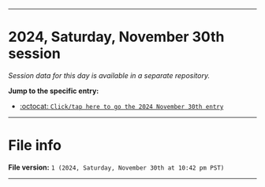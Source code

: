 
***

# 2024, Saturday, November 30th session

_Session data for this day is available in a separate repository._

**Jump to the specific entry:**

- [:octocat: `Click/tap here to go the 2024 November 30th entry`](https://github.com/seanpm2001/SeansLifeArchive_Images_TinyTower_Y2024/tree/SeansLifeArchive_Images_TinyTower_Y2024_Main-dev/2024/11_November/30/)

***

# File info

**File version:** `1 (2024, Saturday, November 30th at 10:42 pm PST)`

***
